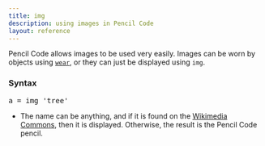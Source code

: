 ```yaml
---
title: img
description: using images in Pencil Code
layout: reference
---
```


Pencil Code allows images to be used very easily. Images can be worn by objects using [`wear`](wear.html), or they can just be displayed using `img`. 

### Syntax

<pre class="jumbo">
a = img '<span data-dfn="name or url">tree</span>'
</pre>

* The name can be anything, and if it is found on the [Wikimedia Commons](https://commons.wikimedia.org/wiki/Main_Page), then it is displayed. Otherwise, the result is the Pencil Code pencil. 

